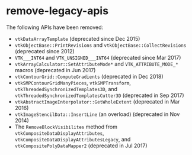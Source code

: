 # remove-legacy-apis

The following APIs have been removed:

  - `vtkDataArrayTemplate` (deprecated since Dec 2015)
  - `vtkObjectBase::PrintRevisions` and `vtkObjectBase::CollectRevisions`
    (deprecated since 2012)
  - `VTK___INT64` and `VTK_UNSIGNED___INT64` (deprecated since Mar 2017)
  - `vtkArrayCalculator::SetAttributeMode*` and `VTK_ATTRIBUTE_MODE_*` macros
    (deprecated in Jun 2017)
  - `vtkContourGrid::ComputeGradients` (deprecated in Dec 2018)
  - `vtkSMPContourGridManyPieces`, `vtkSMPTransform`,
    `vtkThreadedSynchronizedTemplates3D`, and
    `vtkThreadedSynchronizedTemplatesCutter3D` (deprecated in Sep 2017)
  - `vtkAbstractImageInterpolator::GetWholeExtent` (deprecated in Mar 2016)
  - `vtkImageStencilData::InsertLine` (an overload) (deprecated in Nov 2014)
  - The `RemoveBlockVisibilites` method from
    `vtkCompositeDataDisplayAttributes`,
    `vtkCompositeDataDisplayAttributesLegacy`, and
    `vtkCompositePolyDataMapper2` (deprecated in Jul 2017)
